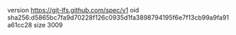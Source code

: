 version https://git-lfs.github.com/spec/v1
oid sha256:d5865bc7fa9d70228f126c0935d1fa3898794195f6e7f13cb99a9fa91a61cc28
size 3009
